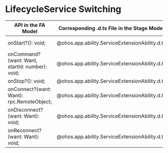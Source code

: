 # LifecycleService Switching


  | API in the FA Model| Corresponding .d.ts File in the Stage Model| Corresponding API in the Stage Model| 
| -------- | -------- | -------- |
| onStart?(): void; | \@ohos.app.ability.ServiceExtensionAbility.d.ts | [onCreate(want: Want): void;](../reference/apis/js-apis-app-ability-serviceExtensionAbility.md#serviceextensionabilityoncreate) |
| onCommand?(want: Want, startId: number): void; | \@ohos.app.ability.ServiceExtensionAbility.d.ts | [onRequest(want: Want, startId: number): void;](../reference/apis/js-apis-app-ability-serviceExtensionAbility.md#serviceextensionabilityonrequest) |  |
| onStop?(): void; | \@ohos.app.ability.ServiceExtensionAbility.d.ts | [onDestroy(): void;](../reference/apis/js-apis-app-ability-serviceExtensionAbility.md#serviceextensionabilityondestroy) |  |
| onConnect?(want: Want): rpc.RemoteObject; | \@ohos.app.ability.ServiceExtensionAbility.d.ts | [onConnect(want: Want): rpc.RemoteObject;](../reference/apis/js-apis-app-ability-serviceExtensionAbility.md#serviceextensionabilityonconnect) |  |
| onDisconnect?(want: Want): void; | \@ohos.app.ability.ServiceExtensionAbility.d.ts | [onDisconnect(want: Want): void;](../reference/apis/js-apis-app-ability-serviceExtensionAbility.md#serviceextensionabilityondisconnect) |  |
| onReconnect?(want: Want): void; | \@ohos.app.ability.ServiceExtensionAbility.d.ts | [onReconnect(want: Want): void;](../reference/apis/js-apis-app-ability-serviceExtensionAbility.md#serviceextensionabilityonreconnect) |  |
